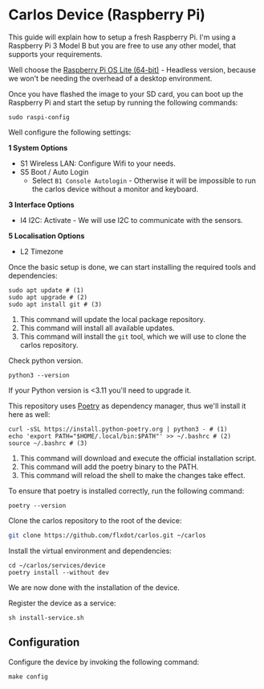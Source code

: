 # Carlos Device (Raspberry Pi)

This guide will explain how to setup a fresh Raspberry Pi. I'm using a 
Raspberry Pi 3 Model B but you are free to use any other model, that supports
your requirements.

Well choose the [Raspberry Pi OS Lite (64-bit)](https://www.raspberrypi.com/software/operating-systems/) - Headless version, because we won't
be needing the overhead of a desktop environment.

Once you have flashed the image to your SD card, you can boot up the Raspberry Pi and 
start the setup by running the following commands:

```shell
sudo raspi-config
```

Well configure the following settings:

**1 System Options**

  - S1 Wireless LAN: Configure Wifi to your needs.
  - S5 Boot / Auto Login
      - Select `B1 Console Autologin` - Otherwise it will be impossible to run the carlos device without a monitor and keyboard.

**3 Interface Options**

  - I4 I2C: Activate - We will use I2C to communicate with the sensors.

**5 Localisation Options**

  - L2 Timezone

Once the basic setup is done, we can start installing the required tools and dependencies:
    
```shell
sudo apt update # (1)
sudo apt upgrade # (2)
sudo apt install git # (3)
```

1. This command will update the local package repository.
2. This command will install all available updates.
3. This command will install the `git` tool, which we will use to clone the carlos repository.

Check python version.

```shell
python3 --version
```

If your Python version is <3.11 you'll need to upgrade it.

This repository uses [Poetry](https://python-poetry.org/docs/#installation) as dependency manager, thus we'll install it here as well:

```shell
curl -sSL https://install.python-poetry.org | python3 - # (1)
echo 'export PATH="$HOME/.local/bin:$PATH"' >> ~/.bashrc # (2)
source ~/.bashrc # (3)
```

1.  This command will download and execute the official installation script.
2.  This command will add the poetry binary to the PATH.
3.  This command will reload the shell to make the changes take effect.


To ensure that poetry is installed correctly, run the following command:

```shell
poetry --version
```

Clone the carlos repository to the root of the device:

```bash
git clone https://github.com/flxdot/carlos.git ~/carlos
```

Install the virtual environment and dependencies:

```shell
cd ~/carlos/services/device
poetry install --without dev
```

We are now done with the installation of the device.

Register the device as a service:

```shell
sh install-service.sh
```

## Configuration

Configure the device by invoking the following command:

```shell
make config
```
